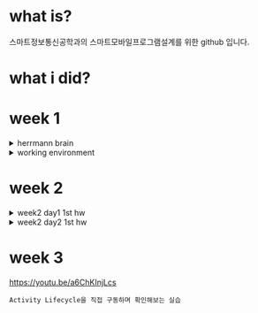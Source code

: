 # what is?
스마트정보통신공학과의 스마트모바일프로그램설계를 위한 github 입니다.

# what i did?
# week 1
<details>
    <summary>herrmann brain</summary>
    
# herrmann brain
![헤르만 설계도](https://user-images.githubusercontent.com/79882952/110263473-28eb6880-7ffa-11eb-90e7-5b3f23899396.png)

```
저는 Analytical, Relational, Experimental 이 우세하지만, Practical이 열등합니다.
```
</details>

<details>
    <summary>working environment</summary>
    
# working environment

![whatsmyip](https://user-images.githubusercontent.com/79882952/110263875-5553b480-7ffb-11eb-8d08-75f261bcf8a4.png)

```
Android Studio를 사용하여 프로그램을 개발합니다.
```
</details>

# week 2

<details>
    <summary>week2 day1 1st hw</summary>

# week2 day1 1st hw

![avd hw](https://user-images.githubusercontent.com/79882952/110406823-2fdfad00-80c6-11eb-8e50-922698dba2da.png)

```
Android Studio에서 App의 텍스트를 변경하는 실습
```
</details>

<details>
    <summary>week2 day2 1st hw</summary>

# week2 day2 1st hw

![commit](https://user-images.githubusercontent.com/79882952/110583325-e15b0d00-81b0-11eb-8f37-ffc547740dac.png)

```
Android Studio와 Github를 연동하는 실습
Commit과 Pusy를 사용
```

</details>

# week 3

https://youtu.be/a6ChKInjLcs

```
Activity Lifecycle을 직접 구동하며 확인해보는 실습
```

